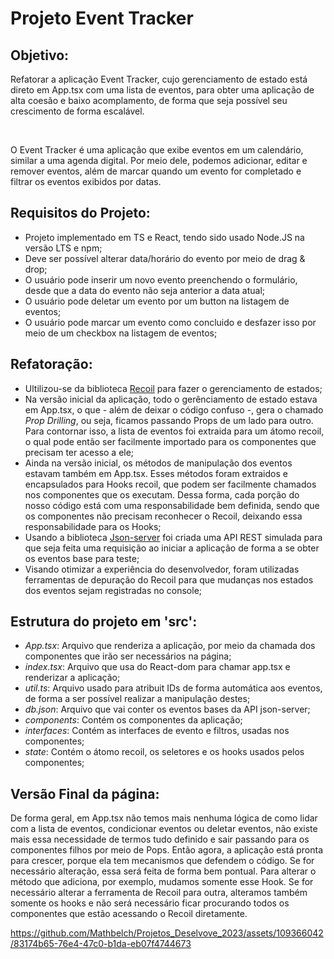 # Projeto Event Tracker

## Objetivo: 
<p>Refatorar a aplicação Event Tracker, cujo gerenciamento de estado está direto em App.tsx com uma lista de eventos, para obter uma aplicação de alta coesão e baixo acomplamento, de forma que seja possível seu crescimento de forma escalável.</p>
<br>
<p>O Event Tracker é uma aplicação que exibe eventos em um calendário, similar a uma agenda digital. Por meio dele, podemos adicionar, editar e remover eventos, além de marcar quando um evento for completado e filtrar os eventos exibidos por datas.</p>
<p> 
 

## Requisitos do Projeto:
<ul>
   <li>Projeto implementado em TS e React, tendo sido usado Node.JS na versão LTS e npm;</li>
   <li>Deve ser possível alterar data/horário do evento por meio de drag & drop;</li>
   <li>O usuário pode inserir um novo evento preenchendo o formulário, desde que a data do evento não seja anterior a data atual;</li>
   <li>O usuário pode deletar um evento por um button na listagem de eventos;</li>
   <li>O usuário pode marcar um evento como concluido e desfazer isso por meio de um checkbox na listagem de eventos;</li>
</ul>

## Refatoração:
<ul>
   <li>Ultilizou-se da biblioteca <a href="recoiljs.org/" target="_blank">Recoil</a> para fazer o gerenciamento de estados;</li>
   <li>Na versão inicial da aplicação, todo o gerênciamento de estado estava em App.tsx, o que - além de deixar o código confuso -, gera o chamado <i>Prop Drilling</i>, ou seja, ficamos passando Props de um lado para outro. Para contornar isso, a lista de eventos foi extraida para um átomo recoil, o qual pode então ser facilmente importado para os componentes que precisam ter acesso a ele;</li>
   <li>Ainda na versão inicial, os métodos de manipulação dos eventos estavam também em App.tsx. Esses métodos foram extraidos e encapsulados para Hooks recoil, que podem ser facilmente chamados nos componentes que os executam. Dessa forma, cada porção do nosso código está com uma responsabilidade bem definida, sendo que os componentes não precisam reconhecer o Recoil, deixando essa responsabilidade para os Hooks;</li>
   <li>Usando a biblioteca <a href="https://github.com/typicode/json-server#getting-started" target="_blank">Json-server</a> foi criada uma API REST simulada para que seja feita uma requisição ao iniciar a aplicação de forma a se obter os eventos base para teste;</li>
   <li>Visando otimizar a experiência do desenvolvedor, foram utilizadas ferramentas de depuração do Recoil para que mudanças nos estados dos eventos sejam registradas no console;</li>
</ul>

## Estrutura do projeto em 'src':
<ul>
   <li><i>App.tsx</i>: Arquivo que renderiza a aplicação, por meio da chamada dos componentes que irão ser necessários na página;</li>
   <li><i>index.tsx</i>: Arquivo que usa do React-dom para chamar app.tsx e renderizar a aplicação;</li>
   <li><i>util.ts</i>: Arquivo usado para atribuit IDs de forma automática aos eventos, de forma a ser possível realizar a manipulação destes;</li>
   <li><i>db.json</i>: Arquivo que vai conter os eventos bases da API json-server;</li>
   <li><i>components</i>: Contém os componentes da aplicação;</li>
   <li><i>interfaces</i>: Contém as interfaces de evento e filtros, usadas nos componentes;</li>
   <li><i>state</i>: Contém o átomo recoil, os seletores e os hooks usados pelos componentes;</li>

</ul>

## Versão Final da página:
<p>De forma geral, em App.tsx não temos mais nenhuma lógica de como lidar com a lista de eventos, condicionar eventos ou deletar eventos, não existe mais essa necessidade de termos tudo definido e sair passando para os componentes filhos por meio de Pops. Então agora, a aplicação está pronta para crescer, porque ela tem mecanismos que defendem o código. Se for necessário alteração, essa será feita de forma bem pontual. Para alterar o método que adiciona, por exemplo, mudamos somente esse Hook. Se for necessário alterar a ferramenta de Recoil para outra, alteramos também somente os hooks e não será necessário ficar procurando todos os componentes que estão acessando o Recoil diretamente.</p>

https://github.com/Mathbelch/Projetos_Deselvove_2023/assets/109366042/83174b65-76e4-47c0-b1da-eb07f4744673







